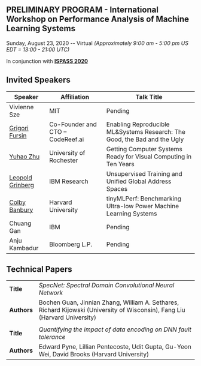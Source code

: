 ## PRELIMINARY PROGRAM - International Workshop on Performance Analysis of Machine Learning Systems
Sunday, August 23, 2020 -- Virtual *(Approximately 9:00 am - 5:00 pm US EDT = 13:00 - 21:00 UTC)*

In conjunction with **[ISPASS 2020](https://www.ispass.org/ispass2020)**

## Invited Speakers

| Speaker                                                      | Affiliation                      | Talk Title            |
| ----                                                         | ----                             | ----                  |
| Vivienne Sze                                                 | MIT                              | Pending               |
| [Grigori Fursin](https://fastpath2020.github.io/Fursin)      | Co-Founder and CTO – CodeReef.ai |Enabling Reproducible ML&Systems Research: The Good, the Bad and the Ugly |
| [Yuhao Zhu](https://fastpath2020.github.io/Zhu)              | University of Rochester          | Getting Computer Systems Ready for Visual Computing in Ten Years        |
| [Leopold Grinberg](https://fastpath2020.github.io/Grinberg)  | IBM Research                     | Unsupervised Training and Unified Global Address Spaces            |
| [Colby Banbury](https://fastpath2020.github.io/Banbury)      | Harvard University               | tinyMLPerf: Benchmarking Ultra-low Power Machine Learning Systems       |
| Chuang Gan                                                   | IBM                              | Pending               |
| Anju Kambadur                                                | Bloomberg L.P.                   | Pending               |

## Technical Papers

|             |                                                                                             |
| ----        | ----                                                                                        |
| **Title**   | *SpecNet: Spectral Domain Convolutional Neural Network*                                     |
| **Authors** | Bochen Guan, Jinnian Zhang, William A. Sethares, Richard Kijowski (University of Wisconsin), Fang Liu (Harvard University)   |
|             |                                                                                             |
| **Title**   | *Quantifying the impact of data encoding on DNN fault tolerance*                            |
| **Authors** | Edward Pyne, Lillian Pentecoste, Udit Gupta, Gu-Yeon Wei, David Brooks (Harvard University) |
